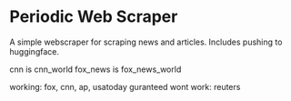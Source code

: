 # Periodic Web Scraper

A simple webscraper for scraping news and articles. Includes pushing to huggingface.

cnn is cnn_world
fox_news is fox_news_world

working: fox, cnn, ap, usatoday
guranteed wont work: reuters